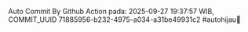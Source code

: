 Auto Commit By Github Action pada: 2025-09-27 19:37:57 WIB, COMMIT_UUID 71885956-b232-4975-a034-a31be49931c2 #autohijau🗿
